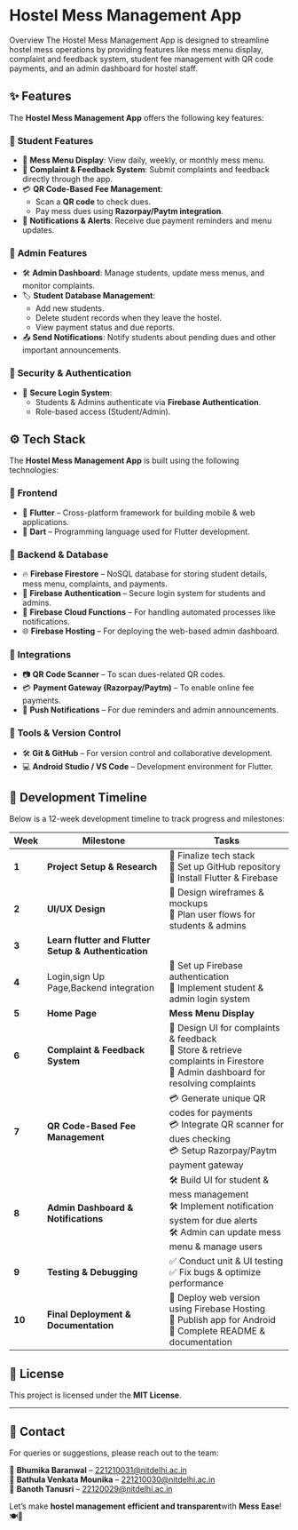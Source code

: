 # Hostel Mess Management App
Overview
The Hostel Mess Management App is designed to streamline hostel mess operations by providing features like mess menu display, complaint and feedback system, student fee management with QR code payments, and an admin dashboard for hostel staff.

## ✨ Features  

The **Hostel Mess Management App** offers the following key features:  

### 🎯 **Student Features**  
- 📅 **Mess Menu Display**: View daily, weekly, or monthly mess menu.  
- 📝 **Complaint & Feedback System**: Submit complaints and feedback directly through the app.  
- 💳 **QR Code-Based Fee Management**:  
  - Scan a **QR code** to check dues.  
  - Pay mess dues using **Razorpay/Paytm integration**.  
- 🔔 **Notifications & Alerts**: Receive due payment reminders and menu updates.  

### 🎯 **Admin Features**  
- 🛠 **Admin Dashboard**: Manage students, update mess menus, and monitor complaints.  
- 🏷 **Student Database Management**:  
  - Add new students.  
  - Delete student records when they leave the hostel.  
  - View payment status and due reports.  
- 📤 **Send Notifications**: Notify students about pending dues and other important announcements.  

### 🎯 **Security & Authentication**  
- 🔐 **Secure Login System**:  
  - Students & Admins authenticate via **Firebase Authentication**.  
  - Role-based access (Student/Admin).  

## ⚙️ Tech Stack  

The **Hostel Mess Management App** is built using the following technologies:  

### 🎯 **Frontend**  
- 🚀 **Flutter** – Cross-platform framework for building mobile & web applications.  
- 🎨 **Dart** – Programming language used for Flutter development.  

### 🎯 **Backend & Database**  
- 🔥 **Firebase Firestore** – NoSQL database for storing student details, mess menu, complaints, and payments.  
- 🔐 **Firebase Authentication** – Secure login system for students and admins.  
- 📡 **Firebase Cloud Functions** – For handling automated processes like notifications.  
- 🌐 **Firebase Hosting** – For deploying the web-based admin dashboard.  

### 🎯 **Integrations**  
- 📷 **QR Code Scanner** – To scan dues-related QR codes.  
- 💳 **Payment Gateway (Razorpay/Paytm)** – To enable online fee payments.  
- 🔔 **Push Notifications** – For due reminders and admin announcements.  

### 🎯 **Tools & Version Control**  
- 🛠 **Git & GitHub** – For version control and collaborative development.  
- 💻 **Android Studio / VS Code** – Development environment for Flutter.  


## 📅 Development Timeline

Below is a 12-week development timeline to track progress and milestones:

| Week | Milestone | Tasks |
|------|-----------|-------|
| **1** | **Project Setup & Research** | 📌 Finalize tech stack <br> 📌 Set up GitHub repository <br> 📌 Install Flutter & Firebase |
| **2** | **UI/UX Design** | 🎨 Design wireframes & mockups <br> 🎨 Plan user flows for students & admins |
| **3** | **Learn flutter and Flutter Setup & Authentication** | 
|**4**|Login,sign Up Page,Backend integration|🔐 Set up Firebase authentication <br> 🔐 Implement student & admin login system |
| **5** | **Home Page**|**Mess Menu Display** | 📅 Create UI for daily/weekly/monthly menu <br> 📅 Fetch & display menu from Firestore |
| **6** | **Complaint & Feedback System** | 📝 Design UI for complaints & feedback <br> 📝 Store & retrieve complaints in Firestore <br> 📝 Admin dashboard for resolving complaints |
| **7** | **QR Code-Based Fee Management** | 💳 Generate unique QR codes for payments <br> 💳 Integrate QR scanner for dues checking <br> 💳 Setup Razorpay/Paytm payment gateway |
| **8** | **Admin Dashboard & Notifications** | 🛠 Build UI for student & mess management <br> 🛠 Implement notification system for due alerts <br> 🛠 Admin can update mess menu & manage users |
| **9** | **Testing & Debugging** | ✅ Conduct unit & UI testing <br> ✅ Fix bugs & optimize performance |
| **10** | **Final Deployment & Documentation** | 🚀 Deploy web version using Firebase Hosting <br> 🚀 Publish app for Android <br> 📄 Complete README & documentation |

## 📜 License  

This project is licensed under the **MIT License**.  

---

## 📧 Contact  

For queries or suggestions, please reach out to the team:  

📩 **Bhumika Baranwal** – [221210031@nitdelhi.ac.in](mailto:221210031@nitdelhi.ac.in)  
📩 **Bathula Venkata Mounika** – [221210030@nitdelhi.ac.in](mailto:221210030@nitdelhi.ac.in)  
📩 **Banoth Tanusri** – [22120029@nitdelhi.ac.in](mailto:22120030@nitdelhi.ac.in) 

Let’s make **hostel management efficient and transparent**with **Mess Ease**! 🍽️📲
  
